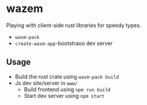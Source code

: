 wazem
=======

Playing with client-side rust libraries for speedy types.

* `wasm-pack`
* `create-wasm-app`-bootstraoo dev server

## Usage

* Build the rust crate using `wasm-pack build`
* Js dev site/server in `www/`
    * Build frontend using `npm run build`
    * Start dev server using `npm start`
